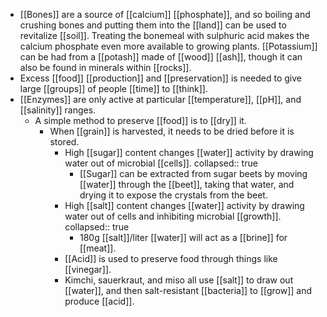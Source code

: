 - [[Bones]] are a source of [[calcium]] [[phosphate]], and so boiling and crushing bones and putting them into the [[land]] can be used to revitalize [[soil]]. Treating the bonemeal with sulphuric acid makes the calcium phosphate even more available to growing plants. [[Potassium]] can be had from a [[potash]] made of [[wood]] [[ash]], though it can also be found in minerals within [[rocks]].
- Excess [[food]] [[production]] and [[preservation]] is needed to give large [[groups]] of people [[time]] to [[think]].
- [[Enzymes]] are only active at particular [[temperature]], [[pH]], and [[salinity]] ranges.
	- A simple method to preserve [[food]] is to [[dry]] it.
		- When [[grain]] is harvested, it needs to be dried before it is stored.
			- High [[sugar]] content changes [[water]] activity by drawing water out of microbial [[cells]].
			  collapsed:: true
				- [[Sugar]] can be extracted from sugar beets by moving [[water]] through the [[beet]], taking that water, and drying it to expose the crystals from the beet.
			- High [[salt]] content changes [[water]] activity by drawing water out of cells and inhibiting microbial [[growth]].
			  collapsed:: true
				- 180g [[salt]]/liter [[water]] will act as a [[brine]] for [[meat]].
			- [[Acid]] is used to preserve food through things like [[vinegar]].
			- Kimchi, sauerkraut, and miso all use [[salt]] to draw out [[water]], and then salt-resistant [[bacteria]] to [[grow]] and produce [[acid]].